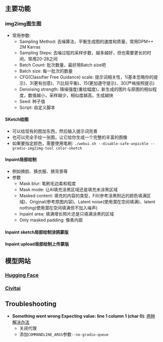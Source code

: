 ## 主要功能

### img2img图生图

- 常用参数:
  - Sampling Method: 去噪算法，平衡生成图的速度和质量，常用DPM++ 2M Karras
  - Sampling Steps: 去噪过程的采样步数，越多越好，但也需要更长的时间，常用20-28之间
  - Batch Count: 批次数量，最好用Batch size吧
  - Batch size: 每一批次的数量
  - CFG(Classifier Free Guidance) scale: 提示词相关性，1(基本忽略你的提示)、3(更有创意)、7(比较平衡)、15(更加遵守提示)、30(严格按照提示)
  - Denoising strength: 降噪强度(重绘幅度)，新生成的图片与原图的相似程度，数值越小，采样越少，相似度越高，生成越快
  - Seed: 种子值
  - Script: 自定义脚本

#### SKetch绘图

- 可以给现有的图加东西，然后输入提示词完善
- 也可以完全手绘一张图，让它给你生成一个完整的丰富的图像
- 如果要指定颜色，需要使用笔刷: `./webui.sh --disable-safe-unpickle --gradio-img2img-tool color-sketch`

#### Inpaint局部绘制

- 例如换脸、换衣服、换背景等
- 参数
  - Mask blur: 笔刷毛边柔和程度
  - Mask mode: 让AI填充涂黑区域还是填充未涂黑区域
  - Masked content: 填充的内容的类型，Fill(参考涂黑附近的颜色填满区域)、Original(参考原图内容)、Latent noise(使用潜在空间填满)、latent nothing(使用潜在空间填满但不加入噪声)
  - Inpaint area: 填满增长照片还是只填满涂黑的区域
  - Only masked padding: 像素内距

#### Inpaint sketch局部绘制涂鸦蒙版

#### Inpaint upload局部绘制上传蒙版

## 模型网站

### [Hugging Face](https://huggingface.co/)

### [Civitai](https://civitai.com/)

## Troubleshooting

- **Something went wrong Expecting value: line 1 column 1 (char 0)**: [两种解决办法](https://github.com/AUTOMATIC1111/stable-diffusion-webui/issues/9174)
  - 关闭代理
  - 添加`COMMANDLINE_ARGS`参数`--no-gradio-queue`